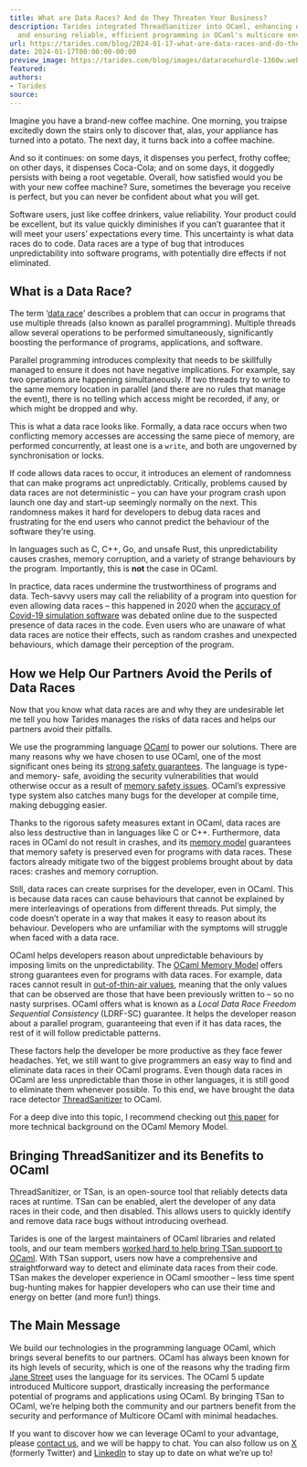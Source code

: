 ```yaml
---
title: What are Data Races? And do They Threaten Your Business?
description: Tarides integrated ThreadSanitizer into OCaml, enhancing data race detection
  and ensuring reliable, efficient programming in OCaml's multicore environment.
url: https://tarides.com/blog/2024-01-17-what-are-data-races-and-do-they-threaten-your-business
date: 2024-01-17T00:00:00-00:00
preview_image: https://tarides.com/blog/images/dataracehurdle-1360w.webp
featured:
authors:
- Tarides
source:
---
```


<p>Imagine you have a brand-new coffee machine. One morning, you traipse excitedly down the stairs only to discover that, alas, your appliance has turned into a potato. The next day, it turns back into a coffee machine.</p>
<p>And so it continues: on some days, it dispenses you perfect, frothy coffee; on other days, it dispenses Coca-Cola; and on some days, it doggedly persists with being a root vegetable. Overall, how satisfied would you be with your new coffee machine? Sure, sometimes the beverage you receive is perfect, but you can never be confident about what you will get.</p>
<p>Software users, just like coffee drinkers, value reliability. Your product could be excellent, but its value quickly diminishes if you can&rsquo;t guarantee that it will meet your users&rsquo; expectations every time. This uncertainty is what data races do to code. Data races are a type of bug that introduces unpredictability into software programs, with potentially dire effects if not eliminated.</p>
<h2>What is a Data Race?</h2>
<p>The term &lsquo;<a href="https://coderrect.com/data-races-what-are-they-and-why-are-they-evil-part-1/#:~:text=So,%20in%20contrast%20to%20a,so%20it%20is%20a%20BUG">data race</a>&rsquo; describes a problem that can occur in programs that use multiple threads (also known as parallel programming). Multiple threads allow several operations to be performed simultaneously, significantly boosting the performance of programs, applications, and software.</p>
<p>Parallel programming introduces complexity that needs to be skillfully managed to ensure it does not have negative implications. For example, say two operations are happening simultaneously. If two threads try to write to the same memory location in parallel (and there are no rules that manage the event), there is no telling which access might be recorded, if any, or which might be dropped and why.</p>
<p>This is what a data race looks like. Formally, a data race occurs when two conflicting memory accesses are accessing the same piece of memory, are performed concurrently, at least one is a <code>write</code>, and both are ungoverned by synchronisation or locks.</p>
<p>If code allows data races to occur, it introduces an element of randomness that can make programs act unpredictably. Critically, problems caused by data races are not deterministic &ndash; you can have your program crash upon launch one day and start-up seemingly normally on the next. This randomness makes it hard for developers to debug data races and frustrating for the end users who cannot predict the behaviour of the software they&rsquo;re using.</p>
<p>In languages such as C, C++, Go, and unsafe Rust, this unpredictability causes crashes, memory corruption, and a variety of strange behaviours by the program. Importantly, this is <strong>not</strong> the case in OCaml.</p>
<p>In practice, data races undermine the trustworthiness of programs and data. Tech-savvy users may call the reliability of a program into question for even allowing data races &ndash; this happened in 2020 when the <a href="https://coderrect.com/data-races-what-are-they-and-why-are-they-evil-part-1/">accuracy of Covid-19 simulation software</a> was debated online due to the suspected presence of data races in the code. Even users who are unaware of what data races are notice their effects, such as random crashes and unexpected behaviours, which damage their perception of the program.</p>
<h2>How we Help Our Partners Avoid the Perils of Data Races</h2>
<p>Now that you know what data races are and why they are undesirable let me tell you how Tarides manages the risks of data races and helps our partners avoid their pitfalls.</p>
<p>We use the programming language <a href="https://ocaml.org/">OCaml</a> to power our solutions. There are many reasons why we have chosen to use OCaml, one of the most significant ones being its <a href="https://tarides.com/blog/2023-07-05-zero-day-attacks-what-are-they-and-can-a-language-like-ocaml-protect-you/">strong safety guarantees</a>. The language is type- and memory- safe, avoiding the security vulnerabilities that would otherwise occur as a result of <a href="https://tarides.com/blog/2023-08-17-your-programming-language-and-its-impact-on-the-cybersecurity-of-your-application/">memory safety issues</a>. OCaml&rsquo;s expressive type system also catches many bugs for the developer at compile time, making debugging easier.</p>
<p>Thanks to the rigorous safety measures extant in OCaml, data races are also less destructive than in languages like C or C++. Furthermore, data races in OCaml do not result in crashes, and its <a href="https://v2.ocaml.org/manual/memorymodel.html">memory model</a> guarantees that memory safety is preserved even for programs with data races. These factors already mitigate two of the biggest problems brought about by data races: crashes and memory corruption.</p>
<p>Still, data races can create surprises for the developer, even in OCaml. This is because data races can cause behaviours that cannot be explained by mere interleavings of operations from different threads. Put simply, the code doesn&rsquo;t operate in a way that makes it easy to reason about its behaviour. Developers who are unfamiliar with the symptoms will struggle when faced with a data race.</p>
<p>OCaml helps developers reason about unpredictable behaviours by imposing limits on the unpredictability. The <a href="https://v2.ocaml.org/manual/memorymodel.html">OCaml Memory Model</a> offers strong guarantees even for programs with data races. For example, data races cannot result in <a href="https://tarides.com/blog/2023-10-18-off-to-the-races-using-threadsanitizer-in-ocaml/">out-of-thin-air values</a>, meaning that the only values that can be observed are those that have been previously written to &ndash; so no nasty surprises. OCaml offers what is known as a <em>Local Data Race Freedom Sequential Consistency</em> (LDRF-SC) guarantee. It helps the developer reason about a parallel program, guaranteeing that even if it has data races, the rest of it will follow predictable patterns.</p>
<p>These factors help the developer be more productive as they face fewer headaches. Yet, we still want to give programmers an easy way to find and eliminate data races in their OCaml programs. Even though data races in OCaml are less unpredictable than those in other languages, it is still good to eliminate them whenever possible. To this end, we have brought the data race detector <a href="https://clang.llvm.org/docs/ThreadSanitizer.html">ThreadSanitizer</a> to OCaml.</p>
<p>For a deep dive into this topic, I recommend checking out <a href="https://kcsrk.info/papers/pldi18-memory.pdf">this paper</a> for more technical background on the OCaml Memory Model.</p>
<h2>Bringing ThreadSanitizer and its Benefits to OCaml</h2>
<p>ThreadSanitizer, or TSan, is an open-source tool that reliably detects data races at runtime. TSan can be enabled, alert the developer of any data races in their code, and then disabled. This allows users to quickly identify and remove data race bugs without introducing overhead.</p>
<p>Tarides is one of the largest maintainers of OCaml libraries and related tools, and our team members <a href="https://tarides.com/blog/2023-10-18-off-to-the-races-using-threadsanitizer-in-ocaml/">worked hard to help bring TSan support to OCaml</a>. With TSan support, users now have a comprehensive and straightforward way to detect and eliminate data races from their code. TSan makes the developer experience in OCaml smoother &ndash; less time spent bug-hunting makes for happier developers who can use their time and energy on better (and more fun!) things.</p>
<h2>The Main Message</h2>
<p>We build our technologies in the programming language OCaml, which brings several benefits to our partners. OCaml has always been known for its high levels of security, which is one of the reasons why the trading firm <a href="https://www.janestreet.com/">Jane Street</a> uses the language for its services. The OCaml 5 update introduced Multicore support, drastically increasing the performance potential of programs and applications using OCaml. By bringing TSan to OCaml, we&rsquo;re helping both the community and our partners benefit from the security and performance of Multicore OCaml with minimal headaches.</p>
<p>If you want to discover how we can leverage OCaml to your advantage, please <a href="https://tarides.com/contact/">contact us</a>, and we will be happy to chat. You can also follow us on <a href="https://twitter.com/tarides_">X</a> (formerly Twitter) and <a href="https://www.linkedin.com/company/tarides">LinkedIn</a> to stay up to date on what we&rsquo;re up to!</p>


